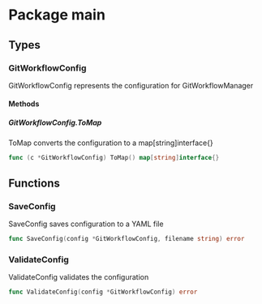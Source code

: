 # Package main

## Types

### GitWorkflowConfig

GitWorkflowConfig represents the configuration for GitWorkflowManager


#### Methods

##### GitWorkflowConfig.ToMap

ToMap converts the configuration to a map[string]interface{}


```go
func (c *GitWorkflowConfig) ToMap() map[string]interface{}
```

## Functions

### SaveConfig

SaveConfig saves configuration to a YAML file


```go
func SaveConfig(config *GitWorkflowConfig, filename string) error
```

### ValidateConfig

ValidateConfig validates the configuration


```go
func ValidateConfig(config *GitWorkflowConfig) error
```

